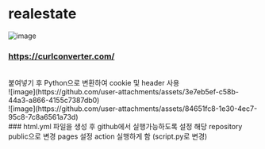 # realestate
![image](https://github.com/user-attachments/assets/e0513efe-1c6c-405f-9cf2-693f4f94a7c9)
<br>
### https://curlconverter.com/
<br>
붙여넣기 후 Python으로 변환하여 cookie 및 header 사용
<br>
![image](https://github.com/user-attachments/assets/3e7eb5ef-c58b-44a3-a866-4155c7387db0)
<br>
![image](https://github.com/user-attachments/assets/84651fc8-1e30-4ec7-95c8-7c8a6561a73d)
<br>
### html.yml 파일을 생성 후 github에서 실행가능하도록 설정
해당 repository public으로 변경
pages 설정
action 실행하게 함 (script.py로 변경)
